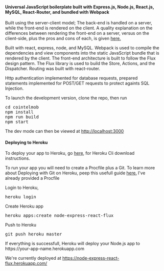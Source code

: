 <h4>Universal JavaScript boilerplate built with Express.js, Node.js, React.js, MySQL, React-Router, and bundled with Webpack</h4>

<p>Built using the server-client model; The back-end is handled on a server, while the front-end is rendered on the client. A quality explanation on the differences between rendering the front-end on a server, versus on the client-side, plus the pros and cons of each, is given <a href="https://spin.atomicobject.com/2015/04/06/web-app-client-side-server-side"/>here.</a>
</p>
<p>
Built with react, express, node, and MySQL.  Webpack is used to compile the dependencies and view components into the static JavaScript bundle that is rendered by the client.  The front-end architecture is built to follow the Flux design pattern.  The Flux library is used to build the Store, Actions, and the Dispatcher.  Routing was built with react-router.  
</p>

<p>
Http authentication implemented for database requests, prepared statements implemented for POST/GET requests to protect againts SQL Injection.
</p>

<p>
To launch the development version, clone the repo, then run
</p>

<pre>
cd cointelmob
npm install
npm run build
npm start
</pre>

<p>The dev mode can then be viewed at <a href="http://localhost:3000"/> http://localhost:3000 </a> </p>

<h4>Deploying to Heroku</h4>

<p>To deploy your app to Heroku, go <a href="https://devcenter.heroku.com/articles/heroku-cli">here</a>, for Heroku Cli download instructions.</p>

<p>To run your app you will need to create a Procfile plus a Git.  To learn more about Deploying with Git on Heroku, peep this usefull guide <a href="https://devcenter.heroku.com/articles/git#deploying-code">here.</a>  I've already provided a Procfile
</p>

<p>
Login to Heroku, 
</p>

<pre>
heroku login
</pre>

<p>
Create Heroku app
</p>

<pre>
heroku apps:create node-express-react-flux  
</pre>

<p>
Push to Heroku
</p>

<pre>
git push heroku master
</pre>

<p>
If everything is successfull, Heroku will deploy your Node.js app to https://your-app-name.herokuapp.com
</p>

<p>
We're currently deployed at <a href="https://node-express-react-flux.herokuapp.com/"> https://node-express-react-flux.herokuapp.com/ </a> </p>
